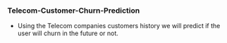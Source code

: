 ### Telecom-Customer-Churn-Prediction
- Using the Telecom companies customers history we will predict if the user will churn in the future or not.
